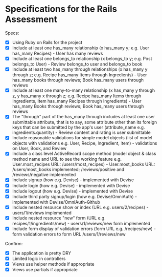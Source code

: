 # Specifications for the Rails Assessment

Specs:
- [x] Using Ruby on Rails for the project
- [x] Include at least one has_many relationship (x has_many y; e.g. User has_many Recipes) - User has many reviews
- [x] Include at least one belongs_to relationship (x belongs_to y; e.g. Post belongs_to User) - Review belongs_to user and belongs_to book
- [x] Include at least two has_many through relationships (x has_many y through z; e.g. Recipe has_many Items through Ingredients) - User has_many books through reviews; Book has_many users through reviews
- [x] Include at least one many-to-many relationship (x has_many y through z, y has_many x through z; e.g. Recipe has_many Items through Ingredients, Item has_many Recipes through Ingredients) - User has_many Books through reviews; Book has_many users through reviews
- [x] The "through" part of the has_many through includes at least one user submittable attribute, that is to say, some attribute other than its foreign keys that can be submitted by the app's user (attribute_name e.g. ingredients.quantity) - Review content and rating is user submittable
- [x] Include reasonable validations for simple model objects (list of model objects with validations e.g. User, Recipe, Ingredient, Item) - validations on User, Book, and Review
- [x] Include a class level ActiveRecord scope method (model object & class method name and URL to see the working feature e.g. User.most_recipes URL: /users/most_recipes) - User.most_books URL: /users/most_books implemented; /reviews/positive and /reviews/negative implemented
- [x] Include signup (how e.g. Devise) - implemented with Devise
- [x] Include login (how e.g. Devise) - implemented with Devise
- [x] Include logout (how e.g. Devise) - implemented with Devise
- [x] Include third party signup/login (how e.g. Devise/OmniAuth) - implemented with Devise/OmniAuth-Github
- [x] Include nested resource show or index (URL e.g. users/2/recipes) - users/1/reviews implemented
- [x] Include nested resource "new" form (URL e.g. recipes/1/ingredients/new) - users/1/reviews/new form implemented
- [x] Include form display of validation errors (form URL e.g. /recipes/new) - form validation errors to form URL /users/1/reviews/new

Confirm:
- [x] The application is pretty DRY
- [x] Limited logic in controllers
- [x] Views use helper methods if appropriate
- [x] Views use partials if appropriate